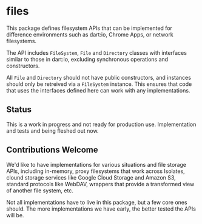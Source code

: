 files
=====

This package defines filesystem APIs that can be implemented for difference
environments such as dart:io, Chrome Apps, or network filesystems.

The API includes `FileSystem`, `File` and `Directory` classes with interfaces
similar to those in dart:io, excluding synchronous operations and constructors.

All `File` and `Directory` should not have public constructors, and instances
should only be retreived via a `FileSystem` instance. This ensures that code
that uses the interfaces defined here can work with any implementations.

## Status

This is a work in progress and not ready for production use. Implementation and
tests and being fleshed out now.

## Contributions Welcome

We'd like to have implementations for various situations and file storage APIs,
including in-memory, proxy filesystems that work across Isolates, clound storage
services like Google Cloud Storage and Amazon S3, standard protocols like
WebDAV, wrappers that provide a transformed view of another file system, etc.

Not all implementations have to live in this package, but a few core ones
should. The more implementations we have early, the better tested the APIs will
be.
